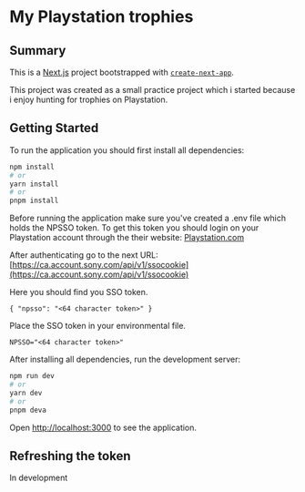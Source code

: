 # My Playstation trophies

## Summary

This is a [Next.js](https://nextjs.org/) project bootstrapped with [`create-next-app`](https://github.com/vercel/next.js/tree/canary/packages/create-next-app).

This project was created as a small practice project which i started because i enjoy hunting for trophies on Playstation.

## Getting Started

To run the application you should first install all dependencies:

```bash
npm install
# or
yarn install
# or
pnpm install
```

Before running the application make sure you've created a .env file which holds the NPSSO token.
To get this token you should login on your Playstation account through the their website:
[Playstation.com](https://playstation.com)

After authenticating go to the next URL:
[https://ca.account.sony.com/api/v1/ssocookie](https://ca.account.sony.com/api/v1/ssocookie)

Here you should find you SSO token.

```
{ "npsso": "<64 character token>" }
```

Place the SSO token in your environmental file.

```
NPSSO="<64 character token>"
```

After installing all dependencies, run the development server:

```bash
npm run dev
# or
yarn dev
# or
pnpm deva
```

Open [http://localhost:3000](http://localhost:3000) to see the application.

## Refreshing the token

In development
